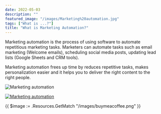 ```yaml
---
date: 2022-05-03
description: ""
featured_image: "/images/Marketing%20automation.jpg"
tags: ["What is ...?"]
title: "What is Marketing Automation?"
---
```


Marketing automation is the process of using software to automate repetitious marketing tasks. Marketers can automate tasks such as email marketing (Welcome emails), scheduling social media posts, updating lead lists (Google Sheets and CRM tools).

Marketing automation frees up time by reduces repetitive tasks, makes personalization easier and it helps you to deliver the right content to the right people.


![Marketing automation](/images/Marketing%20automation.jpg)

[![Marketing automation](/images/buymeacoffee.png)](https://www.buymeacoffee.com/marketingbros)

{{ $image := .Resources.GetMatch "/images/buymeacoffee.png" }}